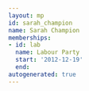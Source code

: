 ```yaml
---
layout: mp
id: sarah_champion
name: Sarah Champion
memberships:
- id: lab
  name: Labour Party
  start: '2012-12-19'
  end: 
autogenerated: true
---
```

